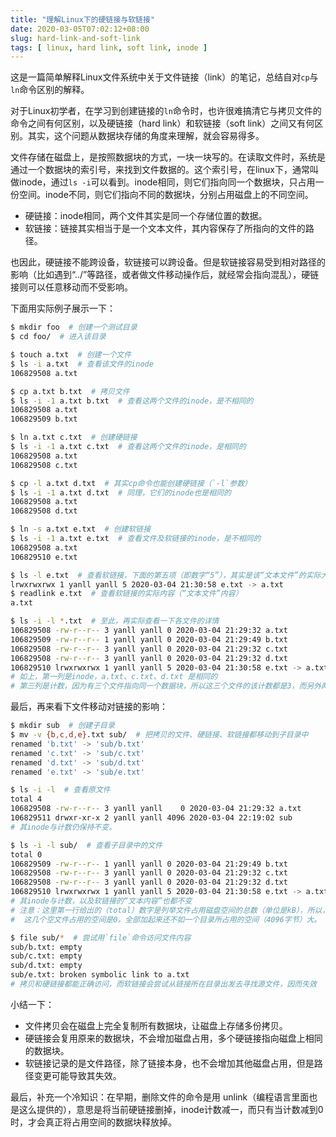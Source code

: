 ```yaml
---
title: "理解Linux下的硬链接与软链接"
date: 2020-03-05T07:02:12+08:00
slug: hard-link-and-soft-link
tags: [ linux, hard link, soft link, inode ]
---
```


这是一篇简单解释Linux文件系统中关于文件链接（link）的笔记，总结自对`cp`与`ln`命令区别的解释。

对于Linux初学者，在学习到创建链接的`ln`命令时，也许很难搞清它与拷贝文件的命令之间有何区别，以及硬链接（hard link）和软链接（soft link）之间又有何区别。其实，这个问题从数据块存储的角度来理解，就会容易得多。

文件存储在磁盘上，是按照数据块的方式，一块一块写的。在读取文件时，系统是通过一个数据块的索引号，来找到文件数据的。这个索引号，在linux下，通常叫做inode，通过`ls -i`可以看到。inode相同，则它们指向同一个数据块，只占用一份空间。inode不同，则它们指向不同的数据块，分别占用磁盘上的不同空间。

* 硬链接：inode相同，两个文件其实是同一个存储位置的数据。
* 软链接：链接其实相当于是一个文本文件，其内容保存了所指向的文件的路径。

也因此，硬链接不能跨设备，软链接可以跨设备。但是软链接容易受到相对路径的影响（比如遇到“../”等路径，或者做文件移动操作后，就经常会指向混乱），硬链接则可以任意移动而不受影响。

下面用实际例子展示一下：
```sh
$ mkdir foo  # 创建一个测试目录
$ cd foo/  # 进入该目录

$ touch a.txt  # 创建一个文件
$ ls -i a.txt  # 查看该文件的inode
106829508 a.txt

$ cp a.txt b.txt  # 拷贝文件
$ ls -i -1 a.txt b.txt  # 查看这两个文件的inode，是不相同的
106829508 a.txt
106829509 b.txt

$ ln a.txt c.txt  # 创建硬链接
$ ls -i -1 a.txt c.txt  # 查看这两个文件的inode，是相同的
106829508 a.txt
106829508 c.txt

$ cp -l a.txt d.txt  # 其实cp命令也能创建硬链接（`-l`参数）
$ ls -i -1 a.txt d.txt  # 同理，它们的inode也是相同的
106829508 a.txt
106829508 d.txt

$ ln -s a.txt e.txt  # 创建软链接
$ ls -i -1 a.txt e.txt  # 查看文件及软链接的inode，是不相同的
106829508 a.txt
106829510 e.txt

$ ls -l e.txt  # 查看软链接，下面的第五项（即数字“5”），其实是该“文本文件”的实际大小
lrwxrwxrwx 1 yanll yanll 5 2020-03-04 21:30:58 e.txt -> a.txt
$ readlink e.txt  # 查看软链接的实际内容（“文本文件”内容）
a.txt

$ ls -i -l *.txt  # 至此，再实际查看一下各文件的详情
106829508 -rw-r--r-- 3 yanll yanll 0 2020-03-04 21:29:32 a.txt
106829509 -rw-r--r-- 1 yanll yanll 0 2020-03-04 21:29:49 b.txt
106829508 -rw-r--r-- 3 yanll yanll 0 2020-03-04 21:29:32 c.txt
106829508 -rw-r--r-- 3 yanll yanll 0 2020-03-04 21:29:32 d.txt
106829510 lrwxrwxrwx 1 yanll yanll 5 2020-03-04 21:30:58 e.txt -> a.txt
# 如上，第一列是inode，a.txt、c.txt、d.txt 是相同的
# 第三列是计数，因为有三个文件指向同一个数据块，所以这三个文件的该计数都是3，而另外两个文件都是1
```

最后，再来看下文件移动对链接的影响：

```sh
$ mkdir sub  # 创建子目录
$ mv -v {b,c,d,e}.txt sub/  # 把拷贝的文件、硬链接、软链接都移动到子目录中
renamed 'b.txt' -> 'sub/b.txt'
renamed 'c.txt' -> 'sub/c.txt'
renamed 'd.txt' -> 'sub/d.txt'
renamed 'e.txt' -> 'sub/e.txt'

$ ls -i -l  # 查看原文件
total 4
106829508 -rw-r--r-- 3 yanll yanll    0 2020-03-04 21:29:32 a.txt
106829511 drwxr-xr-x 2 yanll yanll 4096 2020-03-04 22:19:02 sub
# 其inode与计数仍保持不变。

$ ls -i -l sub/  # 查看子目录中的文件
total 0
106829509 -rw-r--r-- 1 yanll yanll 0 2020-03-04 21:29:49 b.txt
106829508 -rw-r--r-- 3 yanll yanll 0 2020-03-04 21:29:32 c.txt
106829508 -rw-r--r-- 3 yanll yanll 0 2020-03-04 21:29:32 d.txt
106829510 lrwxrwxrwx 1 yanll yanll 5 2020-03-04 21:30:58 e.txt -> a.txt
# 其inode与计数，以及软链接的“文本内容”也都不变
# 注意：这里第一行给出的（total）数字是列举文件占用磁盘空间的总数（单位是kB），所以，在我的磁盘上，
#  这几个空文件占用的空间是0，全部加起来还不如一个目录所占用的空间（4096字节）大。

$ file sub/*  # 尝试用`file`命令访问文件内容
sub/b.txt: empty
sub/c.txt: empty
sub/d.txt: empty
sub/e.txt: broken symbolic link to a.txt
# 拷贝和硬链接都能正确访问，而软链接会尝试从链接所在目录出发去寻找源文件，因而失效
```

小结一下：

* 文件拷贝会在磁盘上完全复制所有数据块，让磁盘上存储多份拷贝。
* 硬链接会复用原来的数据块，不会增加磁盘占用，多个硬链接指向磁盘上相同的数据块。
* 软链接记录的是文件路径，除了链接本身，也不会增加其他磁盘占用，但是路径变更可能导致其失效。

最后，补充一个冷知识：在早期，删除文件的命令是用
unlink（编程语言里面也是这么提供的），意思是将当前硬链接删掉，inode计数减一，而只有当计数减到0时，才会真正将占用空间的数据块释放掉。
